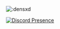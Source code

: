 <img src="https://count.getloli.com/get/@:densxd?theme=rule34" alt=":densxd" />

[![Discord Presence](https://lanyard-profile-readme.vercel.app/api/291541770544742400
                            )](https://discord.com/users/291541770544742400)
